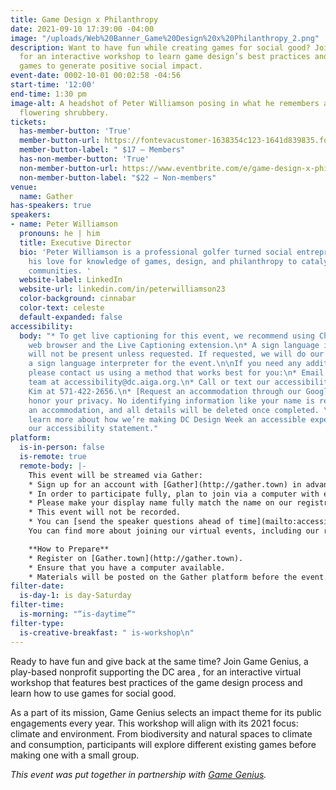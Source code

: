 ```yaml
---
title: Game Design x Philanthropy
date: 2021-09-10 17:39:00 -04:00
image: "/uploads/Web%20Banner_Game%20Design%20x%20Philanthropy_2.png"
description: Want to have fun while creating games for social good? Join Game Genius
  for an interactive workshop to learn game design’s best practices and how to use
  games to generate positive social impact.
event-date: 0002-10-01 00:02:58 -04:56
start-time: '12:00'
end-time: 1:30 pm
image-alt: A headshot of Peter Williamson posing in what he remembers as healthy,
  flowering shrubbery.
tickets:
  has-member-button: 'True'
  member-button-url: https://fontevacustomer-1638354c123-1641d839835.force.com/services/oauth2/authorize?client_id=3MVG9nthuDc9owbcOq7_07W.HriOQQPWTbMkrpOla.ajDQlTHf4_uby_mhwylcX.mJBU2O2SppTiZMS0J_HJd&response_type=code&redirect_uri=https://ikit.aiga.org/ikit_national_util/ikit-national-util-sso-redirect/&state=https%3A%2F%2Fdc.aiga.org%2F%3Fpost_type%3Dikit_event%26p%3D447801%26redirect_source%3Deventbrite_register
  member-button-label: " $17 — Members"
  has-non-member-button: 'True'
  non-member-button-url: https://www.eventbrite.com/e/game-design-x-philanthropy-tickets-170371616090
  non-member-button-label: "$22 — Non-members"
venue:
  name: Gather
has-speakers: true
speakers:
- name: Peter Williamson
  pronouns: he | him
  title: Executive Director
  bio: 'Peter Williamson is a professional golfer turned social entrepreneur who uses
    his love for knowledge of games, design, and philanthropy to catalyze change in
    communities. '
  website-label: LinkedIn
  website-url: linkedin.com/in/peterwilliamson23
  color-background: cinnabar
  color-text: celeste
  default-expanded: false
accessibility:
  body: "* To get live captioning for this event, we recommend using Chrome as the
    web browser and the Live Captioning extension.\n* A sign language interpreter
    will not be present unless requested. If requested, we will do our best to employ
    a sign language interpreter for the event.\n\nIf you need any additional accommodations,
    please contact us using a method that works best for you:\n* Email our accessibility
    team at accessibility@dc.aiga.org.\n* Call or text our accessibility lead Josh
    Kim at 571-422-2656.\n* [Request an accommodation through our Google Form.](https://forms.gle/VTys8LzewYs2isUm7)\n\nWe
    honor your privacy. No identifying information like your name is required to request
    an accommodation, and all details will be deleted once completed. \n\nYou can
    learn more about how we’re making DC Design Week an accessible experience by visiting
    our accessibility statement."
platform:
  is-in-person: false
  is-remote: true
  remote-body: |-
    This event will be streamed via Gather:
    * Sign up for an account with [Gather](http://gather.town) in advance of the event.
    * In order to participate fully, plan to join via a computer with enough bandwidth to support viewing video.
    * Please make your display name fully match the name on our registration list in order to ensure only those who have registered for the event are able to attend — and to create space for intimate conversations.
    * This event will not be recorded.
    * You can [send the speaker questions ahead of time](mailto:accessibility@dc.aiga.org) which may be answered during the event or ask questions live during the event through the chat or by speaking off mute during the Q&A portion of the event.
    You can find more about joining our virtual events, including our refund policy, in our [FAQs](https://dcdesignweek.org/faqs/) and help with [troubleshooting Gather on their support page](https://support.gather.town/help).

    **How to Prepare**
    * Register on [Gather.town](http://gather.town).
    * Ensure that you have a computer available.
    * Materials will be posted on the Gather platform before the event.
filter-date:
  is-day-1: is day-Saturday
filter-time:
  is-morning: "“is-daytime”"
filter-type:
  is-creative-breakfast: " is-workshop\n"
---
```


Ready to have fun and give back at the same time? Join Game Genius, a play-based nonprofit supporting the DC area , for an interactive virtual workshop that features best practices of  the game design process and learn  how to use games for social good.

As a part of its mission, Game Genius selects an impact theme for its public engagements every year. This workshop will align with its  2021 focus: climate and environment. From biodiversity and natural spaces to climate and consumption, participants will explore different existing games before making one with a small group.


<i>This event was put together in partnership with <a href="https://www.gamegenius.org/">Game Genius</a>.</i>

